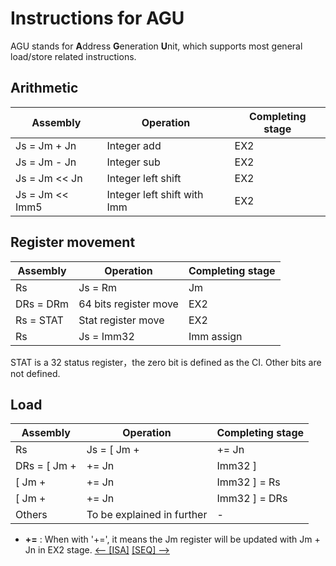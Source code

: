 
# Instructions for AGU
AGU stands for **A**ddress **G**eneration **U**nit, which supports most general load/store related instructions.

## Arithmetic

| Assembly                      | Operation                     |  Completing stage |
| ------------------------------| ----------------              | ---------------   |
| Js = Jm + Jn                  | Integer add                   |   EX2             | 
| Js = Jm - Jn                  | Integer sub                   |   EX2             | 
| Js = Jm \<\< Jn               | Integer left shift            |   EX2             | 
| Js = Jm \<\< Imm5             | Integer left shift with Imm   |   EX2             | 

## Register movement

| Assembly                      | Operation                     |  Completing stage |
| ------------------------------| ----------------              | ---------------   |
| Rs|Js = Rm|Jm                 | 32 bits register move         |   EX2             | 
| DRs     = DRm                 | 64 bits register move         |   EX2             | 
| Rs      = STAT                | Stat register move            |   EX2             | 
| Rs|Js = Imm32                 | Imm assign                    |   EX2             | 

STAT is a 32 status register，the zero bit is defined as the CI. Other bits are not defined.

## Load             

| Assembly                                          | Operation                     |  Completing stage |
| --------------------------------------------------| ----------------              | ---------------   |
| Rs|Js = [ Jm  +|+= Jn|Imm32 ] { (B)|(H) } {(U)}   | 32 bits load                  |   EX2 / EX5       | 
| DRs   = [ Jm  +|+= Jn|Imm32 ]                     | 64 bits load                  |   EX2 / EX5       | 
| [ Jm  +|+= Jn|Imm32 ] = Rs|Js { (B)|(H) }         | 32 bits store                 |   EX2 / EX5       | 
| [ Jm  +|+= Jn|Imm32 ] = DRs                       | 64 bits store                 |   EX2 / EX5       | 
| Others                                            | To be explained in further    |   -               | 

* **+=** : When with '+=', it means the Jm register will be updated with Jm + Jn in EX2 stage.
[\<-- \[ISA\]](ISA)  [\[SEQ\] -->](SEQ)
